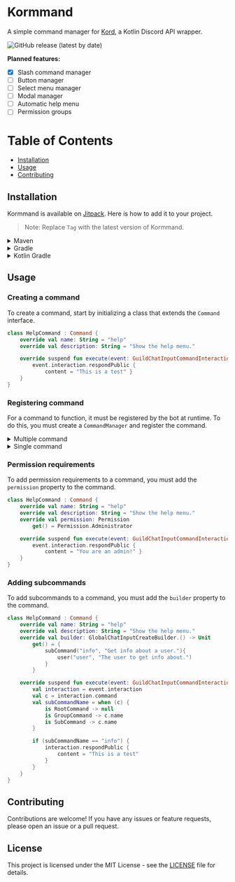 # Kormmand
A simple command manager for [Kord](https://github.com/kordlib/kord), a Kotlin Discord API wrapper.
    
![GitHub release (latest by date)](https://img.shields.io/github/v/release/Azuyamat/Kormmand?style=for-the-badge)

**Planned features:**
- [x] Slash command manager
- [ ] Button manager
- [ ] Select menu manager
- [ ] Modal manager
- [ ] Automatic help menu
- [ ] Permission groups

# Table of Contents
- [Installation](#installation)
- [Usage](#usage)
- [Contributing](#contributing)

## Installation
Kormmand is available on [Jitpack](https://jitpack.io). Here is how to add it to your project.

> Note: Replace `Tag` with the latest version of Kormmand.

<details>
  <summary>Maven</summary>

#### Repository 
```xml
<repository>
    <id>jitpack.io</id>
    <url>https://jitpack.io</url>
</repository>
```

#### Dependency
```xml
<dependency>
    <groupId>com.github.Azuyamat</groupId>
    <artifactId>Kormmand</artifactId>
    <version>Tag</version>
</dependency>
```
</details>

<details>
  <summary>Gradle</summary>

#### Repository
```groovy
repositories {
    mavenCentral()
    maven { url 'https://jitpack.io' }
}
```

#### Dependency
```groovy
dependencies {
        implementation 'com.github.Azuyamat:Kormmand:Tag'
}
```
</details>

<details>
  <summary>Kotlin Gradle</summary>

#### Repository
```groovy
repositories {
    mavenCentral()
    maven("https://jitpack.io")
}
```

#### Dependency
```groovy
dependencies {
    implementation("com.github.Azuyamat:Kormmand:Tag")
}
```
</details>

## Usage

### Creating a command

To create a command, start by initializing a class that extends the `Command` interface.
```kotlin
class HelpCommand : Command {
    override val name: String = "help"
    override val description: String = "Show the help menu."

    override suspend fun execute(event: GuildChatInputCommandInteractionCreateEvent) {
        event.interaction.respondPublic {
            content = "This is a test" }
    }
}
```

### Registering command

For a command to function, it must be registered by the bot at runtime. To do this, you must create a `CommandManager` and register the command.

<details>
  <summary>Multiple command</summary>

```kotlin
val commandManager = CommandManager()

commandManager.registerCommands(
    listOf(
        HelpCommand()
    )
)
```
</details>

<details>
  <summary>Single command</summary>

```kotlin
import jdk.internal.joptsimple.HelpFormatter

val commandManager = CommandManager()

commandManager.registerCommand(HelpCommand())
```
</details>

### Permission requirements

To add permission requirements to a command, you must add the `permission` property to the command.

```kotlin
class HelpCommand : Command {
    override val name: String = "help"
    override val description: String = "Show the help menu."
    override val permission: Permission
        get() = Permission.Administrator

    override suspend fun execute(event: GuildChatInputCommandInteractionCreateEvent) {
        event.interaction.respondPublic {
            content = "You are an admin!" }
    }
}
```

### Adding subcommands

To add subcommands to a command, you must add the `builder` property to the command.

```kotlin
class HelpCommand : Command {
    override val name: String = "help"
    override val description: String = "Show the help menu."
    override val builder: GlobalChatInputCreateBuilder.() -> Unit
        get() = {
            subCommand("info", "Get info about a user."){
                user("user", "The user to get info about.")
            }
        }

    override suspend fun execute(event: GuildChatInputCommandInteractionCreateEvent) {
        val interaction = event.interaction
        val c = interaction.command
        val subCommandName = when (c) {
            is RootCommand -> null
            is GroupCommand -> c.name
            is SubCommand -> c.name
        }

        if (subCommandName == "info") {
            interaction.respondPublic {
                content = "This is a test" 
            }
        }
    }
}
```

## Contributing

Contributions are welcome! If you have any issues or feature requests, please open an issue or a pull request.

## License

This project is licensed under the MIT License - see the [LICENSE](LICENSE) file for details.